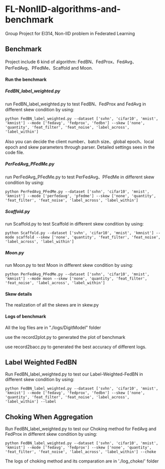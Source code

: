 # FL-NonIID-algorithms-and-benchmark
Group Project for EI314, Non-IID problem in Federated Learning

## Benchmark

Project include 6 kind of algorithm: FedBN、FedProx、FedAvg、PerFedAvg、PFedMe、Scaffold and Moon.

#### Run the benchmark

##### FedBN_label_weighted.py

run FedBN_label_weighted.py to test FedBN、FedProx and FedAvg in different skew condition by using:

```
python FedBN_label_weighted.py --dataset ['svhn', 'cifar10', 'mnist', 'kmnist'] --mode ['fedavg', 'fedprox', 'fedbn'] --skew ['none', 'quantity', 'feat_filter', 'feat_noise', 'label_across', 'label_within'] 
```

Also you can decide the client number、batch size、global epoch、local epoch and skew parameters through parser.  Detailed settings sees in the code file.



##### PerFedAvg_PFedMe.py

run PerFedAvg_PFedMe.py to test PerFedAvg、PFedMe in different skew condition by using:

```
python PerFedAvg_PFedMe.py --dataset ['svhn', 'cifar10', 'mnist', 'kmnist'] --mode ['perfedavg', 'pfedme'] --skew ['none', 'quantity', 'feat_filter', 'feat_noise', 'label_across', 'label_within'] 
```

##### Scaffold.py

run Scaffold.py to test Scaffold in different skew condition by using:

```
python Scaffold.py --dataset ['svhn', 'cifar10', 'mnist', 'kmnist'] --mode scaffold --skew ['none', 'quantity', 'feat_filter', 'feat_noise', 'label_across', 'label_within'] 
```

##### Moon.py

run Moon.py to test Moon in different skew condition by using:

```
python PerFedAvg_PFedMe.py --dataset ['svhn', 'cifar10', 'mnist', 'kmnist'] --mode moon --skew ['none', 'quantity', 'feat_filter', 'feat_noise', 'label_across', 'label_within'] 
```

#### Skew details

The realization of all the skews are in skew.py



#### Logs of benchmark

All the log files are in "./logs/DigitModel" folder

use the record2plot.py to generated the plot of benchmark

use record2bacc.py to generated the best accuracy of different logs.

## Label Weighted FedBN



Run FedBN_label_weighted.py to test our Label-Weighted-FedBN in different skew condition by using:

```
python FedBN_label_weighted.py --dataset ['svhn', 'cifar10', 'mnist', 'kmnist'] --mode ['fedavg', 'fedprox', 'fedbn'] --skew ['none', 'quantity', 'feat_filter', 'feat_noise', 'label_across', 'label_within'] --label
```



## Choking When Aggregation

Run FedBN_label_weighted.py to test our Choking method for FedAvg and FedProx in different skew condition by using:

```
python FedBN_label_weighted.py --dataset ['svhn', 'cifar10', 'mnist', 'kmnist'] --mode ['fedavg', 'fedprox'] --skew ['none', 'quantity', 'feat_filter', 'feat_noise', 'label_across', 'label_within'] --choke
```

The logs of choking method and its comparation are in './log_choke/' folder
